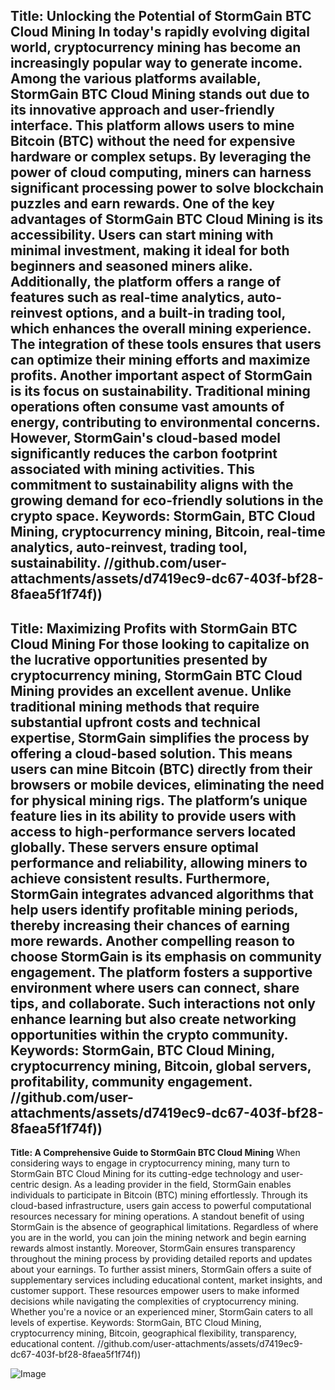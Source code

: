**Title: Unlocking the Potential of StormGain BTC Cloud Mining**
In today's rapidly evolving digital world, cryptocurrency mining has become an increasingly popular way to generate income. Among the various platforms available, **StormGain BTC Cloud Mining** stands out due to its innovative approach and user-friendly interface. This platform allows users to mine Bitcoin (BTC) without the need for expensive hardware or complex setups. By leveraging the power of cloud computing, miners can harness significant processing power to solve blockchain puzzles and earn rewards.
One of the key advantages of StormGain BTC Cloud Mining is its accessibility. Users can start mining with minimal investment, making it ideal for both beginners and seasoned miners alike. Additionally, the platform offers a range of features such as real-time analytics, auto-reinvest options, and a built-in trading tool, which enhances the overall mining experience. The integration of these tools ensures that users can optimize their mining efforts and maximize profits.
Another important aspect of StormGain is its focus on sustainability. Traditional mining operations often consume vast amounts of energy, contributing to environmental concerns. However, StormGain's cloud-based model significantly reduces the carbon footprint associated with mining activities. This commitment to sustainability aligns with the growing demand for eco-friendly solutions in the crypto space.
Keywords: StormGain, BTC Cloud Mining, cryptocurrency mining, Bitcoin, real-time analytics, auto-reinvest, trading tool, sustainability.
 //github.com/user-attachments/assets/d7419ec9-dc67-403f-bf28-8faea5f1f74f))
---
**Title: Maximizing Profits with StormGain BTC Cloud Mining**
For those looking to capitalize on the lucrative opportunities presented by cryptocurrency mining, StormGain BTC Cloud Mining provides an excellent avenue. Unlike traditional mining methods that require substantial upfront costs and technical expertise, StormGain simplifies the process by offering a cloud-based solution. This means users can mine Bitcoin (BTC) directly from their browsers or mobile devices, eliminating the need for physical mining rigs.
The platform’s unique feature lies in its ability to provide users with access to high-performance servers located globally. These servers ensure optimal performance and reliability, allowing miners to achieve consistent results. Furthermore, StormGain integrates advanced algorithms that help users identify profitable mining periods, thereby increasing their chances of earning more rewards.
Another compelling reason to choose StormGain is its emphasis on community engagement. The platform fosters a supportive environment where users can connect, share tips, and collaborate. Such interactions not only enhance learning but also create networking opportunities within the crypto community. 
Keywords: StormGain, BTC Cloud Mining, cryptocurrency mining, Bitcoin, global servers, profitability, community engagement.
 //github.com/user-attachments/assets/d7419ec9-dc67-403f-bf28-8faea5f1f74f))
---
**Title: A Comprehensive Guide to StormGain BTC Cloud Mining**
When considering ways to engage in cryptocurrency mining, many turn to StormGain BTC Cloud Mining for its cutting-edge technology and user-centric design. As a leading provider in the field, StormGain enables individuals to participate in Bitcoin (BTC) mining effortlessly. Through its cloud-based infrastructure, users gain access to powerful computational resources necessary for mining operations.
A standout benefit of using StormGain is the absence of geographical limitations. Regardless of where you are in the world, you can join the mining network and begin earning rewards almost instantly. Moreover, StormGain ensures transparency throughout the mining process by providing detailed reports and updates about your earnings.
To further assist miners, StormGain offers a suite of supplementary services including educational content, market insights, and customer support. These resources empower users to make informed decisions while navigating the complexities of cryptocurrency mining. Whether you're a novice or an experienced miner, StormGain caters to all levels of expertise.
Keywords: StormGain, BTC Cloud Mining, cryptocurrency mining, Bitcoin, geographical flexibility, transparency, educational content.
 //github.com/user-attachments/assets/d7419ec9-dc67-403f-bf28-8faea5f1f74f))

![Image](https://github.com/user-attachments/assets/d7419ec9-dc67-403f-bf28-8faea5f1f74f)
